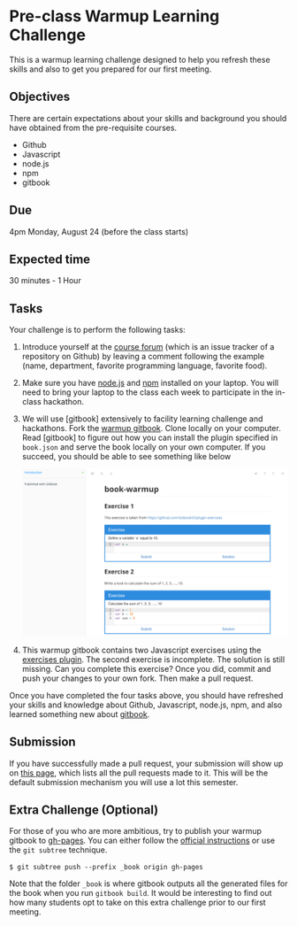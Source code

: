 # Pre-class Warmup Learning Challenge

This is a warmup learning challenge designed to help you refresh these skills
and also to get you prepared for our first meeting.

## Objectives

There are certain expectations about your skills and background you should have
obtained from the pre-requisite courses.

* Github
* Javascript
* node.js
* npm
* gitbook

## Due

4pm Monday, August 24 (before the class starts)

## Expected time

30 minutes - 1 Hour

## Tasks

Your challenge is to perform the following tasks:

1. Introduce yourself at the [course
forum](https://github.com/bigdatahci2015/forum/issues/1) (which is an issue
tracker of a repository on Github) by leaving a comment following the example
(name, department, favorite programming language, favorite food).

2. Make sure you have [node.js](https://nodejs.org/) and
[npm](https://docs.npmjs.com/getting-started/installing-node) installed on your
laptop. You will need to bring your laptop to the class each week to participate
in the in-class hackathon.

3. We will use [gitbook] extensively to facility learning challenge and
hackathons. Fork the [warmup
gitbook](https://github.com/bigdatahci2015/book-warmup). Clone locally on your
computer. Read [gitbook] to figure out how you can install the plugin specified
in `book.json` and serve the book locally on your own computer. If you succeed,
you should be able to see something like below

    ![screen](screen.png)

4. This warmup gitbook contains two Javascript exercises using the
[exercises plugin](https://github.com/GitbookIO/plugin-exercises). The second
exercise is incomplete. The solution is still missing. Can you complete this
exercise? Once you did, commit and push your changes to your own fork. Then
make a pull request.

Once you have completed the four tasks above, you should have refreshed your skills
and knowledge about Github, Javascript, node.js, npm, and also learned something new about
[gitbook](https://github.com/GitbookIO/gitbook).

## Submission

If you have successfully made a pull request, your submission will show up on
[this page](https://github.com/bigdatahci2015/book-warmup/pulls), which lists
all the pull requests made to it. This will be the default submission mechanism
you will use a lot this semester.

## Extra Challenge (Optional)

For those of you who are more ambitious, try to publish your warmup gitbook to
[gh-pages](https://pages.github.com/). You can either follow the [official instructions](https://help.github.com/articles/creating-project-pages-manually/) or use the
`git subtree` technique.

    $ git subtree push --prefix _book origin gh-pages

Note that the folder `_book` is where gitbook outputs all the generated files
for the book when you run `gitbook build`. It would be interesting to find out how many
students opt to take on this extra challenge prior to our first meeting.
